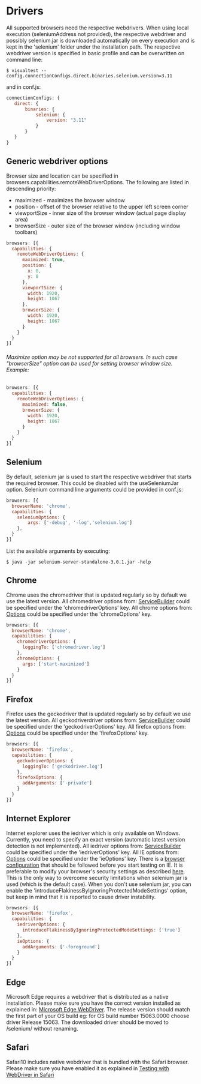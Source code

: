 # Drivers
All supported browsers need the respective webdrivers. When using local execution (seleniumAddress not provided), the respective webdriver and possibly selenium.jar is downloaded automatically on every execution and is kept in the 'selenium' folder under the installation path.
The respective webdriver version is specified in basic profile and can be overwritten on command line:
```
$ visualtest --config.connectionConfigs.direct.binaries.selenium.version=3.11
```
and in conf.js:
 ```javascript
connectionConfigs: {
    direct: {
        binaries: {
            selenium: {
                version: "3.11"
            }
        }
    }
}
```
## Generic webdriver options
Browser size and location can be specified in browsers.capabilities.remoteWebDriverOptions. The following are listed in descending priority:
* maximized - maximizes the browser window
* position - offset of the browser relative to the upper left screen corner
* viewportSize - inner size of the browser window (actual page display area)
* browserSize - outer size of the browser window (including window toolbars)

```javascript
browsers: [{
  capabilities: {
    remoteWebDriverOptions: {
      maximized: true,
      position: {
        x: 0,
        y: 0
      },
      viewportSize: {
        width: 1920,
        height: 1067
      },
      browserSize: {
        width: 1920,
        height: 1067
      }
    }
  }
}]
```

######  Maximize option may be not supported for all browsers. In such case "browserSize" option can be used for setting browser window size. Example: ######
```javascript
browsers: [{
  capabilities: {
    remoteWebDriverOptions: {
      maximized: false,
      browserSize: {
        width: 1920,
        height: 1067
      }
    }
  }
}]
```

## Selenium
By default, selenium jar is used to start the respective webdriver that starts the required browser. This could be disabled with the useSeleniumJar option. Selenium command line arguments could be provided in conf.js:
```javascript
browsers: [{
  browserName: 'chrome',
  capabilities: {
    seleniumOptions: {
        args: ['-debug', '-log','selenium.log']
    },
  }
}]
```
List the available arguments by executing:
```
$ java -jar selenium-server-standalone-3.0.1.jar -help
```

## Chrome
Chrome uses the chromedriver that is updated regularly so by default we use the latest version.
All chromedriver options from: [ServiceBuilder](https://github.com/SeleniumHQ/selenium/blob/selenium-3.6.0/javascript/node/selenium-webdriver/chrome.js) could be specified under the 'chromedriverOptions' key.
All chrome options from: [Options](https://github.com/SeleniumHQ/selenium/blob/selenium-3.6.0/javascript/node/selenium-webdriver/chrome.js) could be specified under the 'chromeOptions' key.
```javascript
browsers: [{
  browserName: 'chrome',
  capabilities: {
    chromedriverOptions: {
      loggingTo: ['chromedriver.log']
    },
    chromeOptions: {
      args: ['start-maximized']
    }
  }
}]
```


## Firefox
Firefox uses the geckodriver that is updated regularly so by default we use the latest version.
All geckodriverdriver options from: [ServiceBuilder](https://github.com/SeleniumHQ/selenium/blob/selenium-3.6.0/javascript/node/selenium-webdriver/firefox/index.js) could be specified under the 'geckodriverOptions' key.
All firefox options from: [Options](https://github.com/SeleniumHQ/selenium/blob/selenium-3.6.0/javascript/node/selenium-webdriver/firefox/index.js) could be specified under the 'firefoxOptions' key.
```javascript
browsers: [{
  browserName: 'firefox',
  capabilities: {
    geckodriverOptions: {
      loggingTo: ['geckodriver.log']
    },
    firefoxOptions: {
      addArguments: ['-private']
    }
  }
}]
```

## Internet Explorer
Internet explorer uses the iedriver which is only available on Windows. Currently, you need to specify an exact version (automatic latest version detection is not implemented).
All iedriver options from: [ServiceBuilder](https://github.com/SeleniumHQ/selenium/blob/master/javascript/node/selenium-webdriver/ie.js) could be specified under the 'iedriverOptions' key.
All IE options from: [Options](https://github.com/SeleniumHQ/selenium/blob/master/javascript/node/selenium-webdriver/ie.js) could be specified under the 'ieOptions' key.
There is a [browser configuration](https://github.com/SeleniumHQ/selenium/wiki/InternetExplorerDriver#required-configuration) that should be followed before you start testing on IE. It is preferable to modify your browser's security settings as described [here](https://github.com/seleniumQuery/seleniumQuery/wiki/seleniumQuery-and-IE-Driver#protected-mode-exception-while-launching-ie-driver). This is the only way to overcome security limitations when selenium jar is used (which is the default case). When you don't use selenium jar, you can enable the 'introduceFlakinessByIgnoringProtectedModeSettings' option, but keep in mind that it is reported to cause driver instability.
```javascript
browsers: [{
  browserName: 'firefox',
  capabilities: {
    iedriverOptions: {
      introduceFlakinessByIgnoringProtectedModeSettings: ['true']
    },
    ieOptions: {
      addArguments: ['-foreground']
    }
  }
}]
```

## Edge
Microsoft Edge requires a webdriver that is distributed as a native installation. Please make sure you have the correct version installed as explained in: [Microsoft Edge WebDriver](https://developer.microsoft.com/en-us/microsoft-edge/tools/webdriver/). The release version should match the first part of your OS build eg: for OS build number 15063.0000 choose driver Release 15063. The downloaded driver should be moved to <visualtestjs-installation-folder>/selenium/ without renaming.

## Safari
Safari10 includes native webdriver that is bundled with the Safari browser. Please make sure you have enabled it as explained in [Testing with WebDriver in Safari](https://developer.apple.com/documentation/webkit/testing_with_webdriver_in_safari)


